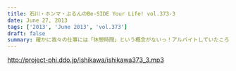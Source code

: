 ```yaml
---
title: 石川・ホンマ・ぶるんのBe-SIDE Your Life! vol.373-3
date: June 27, 2013
tags: ['2013', 'June 2013', 'vol.373']
draft: false
summary: 確かに我々の仕事には「休憩時間」という概念がないっ！アルバイトしていたころとかはあったのにね。（大人数でやったりする収録現場とかではあるんだけどね）といいながら休憩もなしにぶっ続けで仕事したりもする・・・ メリハリだね。ＮＡＭＡＥ
---
```


http://project-phi.ddo.jp/ishikawa/ishikawa373_3.mp3